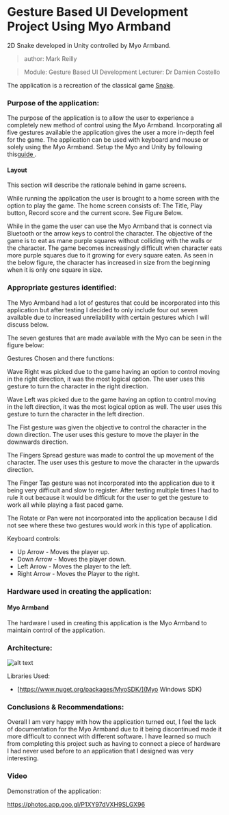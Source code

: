 # Gesture Based UI Development Project Using Myo Armband

2D Snake developed in Unity controlled by Myo Armband.

> author: Mark Reilly

> Module: Gesture Based UI Development 
> Lecturer: Dr Damien Costello

The application is a recreation of the classical game [Snake](https://en.wikipedia.org/wiki/Snake_(video_game_genre)).

### Purpose of the application:
The purpose of the application is to allow the user to experience a completely new method of control using the Myo Armband. Incorporating all five gestures available the application gives the user a more in-depth feel for the game. The application can be used with keyboard and mouse or solely using the Myo Armband. Setup the Myo and Unity by following this[guide ](https://developerblog.myo.com/setting-myo-package-unity/).

#### Layout

This section will describe the rationale behind in game screens.

While running the application the user is brought to a home screen with the option to play the game. The home screen consists of: The Title, Play button, Record score and the current score. See Figure Below.

While in the game the user can use the Myo Armband that is connect via Bluetooth or the arrow keys to control the character. The objective of the game is to eat as mane purple squares without colliding with the walls or the character. The game becomes increasingly difficult when character eats more purple squares due to it growing for every square eaten. As seen in the below figure, the character has increased in size from the beginning when it is only one square in size.
### Appropriate gestures identified:

The Myo Armband had a lot of gestures that could be incorporated into this application but after testing I decided to only include four out seven available due to increased unreliability with certain gestures which I will discuss below.

The seven gestures that are made available with the Myo can be seen in the figure below:


Gestures Chosen and there functions:

Wave Right was picked due to the game having an option to control moving in the right direction, it was the most logical option. The user uses this gesture to turn the character in the right direction.

Wave Left was picked due to the game having an option to control moving in the left direction, it was the most logical option as well. The user uses this gesture to turn the character in the left direction.

The Fist gesture was given the objective to control the character in the down direction. The user uses this gesture to move the player in the downwards direction.

The Fingers Spread gesture was made to control the up movement of the character. The user uses this gesture to move the character in the upwards direction.

The Finger Tap gesture was not incorporated into the application due to it being very difficult and slow to register. After testing multiple times I had to rule it out because it would be difficult for the user to get the gesture to work all while playing a fast paced game.

The Rotate or Pan were not incorporated into the application because I did not see where these two gestures would work in this type of application.

Keyboard controls:
- Up Arrow - Moves the player up.
- Down Arrow - Moves the player down.
- Left Arrow - Moves the player to the left.
- Right Arrow - Moves the Player to the right.

### Hardware used in creating the application:

#### Myo Armband

The hardware I used in creating this application is the Myo Armband to maintain control of the application.

### Architecture:
![alt text](https://github.com/MarkReillyGMIT/GestureBasedUIProject/Images/Architecture.PNG?raw=true)

Libraries Used:
- [https://www.nuget.org/packages/MyoSDK/](Myo Windows SDK)

### Conclusions & Recommendations:
Overall I am very happy with how the application turned out, I feel the lack of documentation for the Myo Armband due to it being discontinued made it more difficult to connect with different software. I have learned so much from completing this project such as having to connect a piece of hardware I had never used before to an application that I designed was very interesting.

### Video 
Demonstration of the application:

https://photos.app.goo.gl/P1XY97dVXH9SLGX96